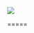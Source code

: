 <!-- .element: style="width:45%;float:left;margin-left:-1em; font-size:1.4rem; text-align:justify" -->


![](img/)<!-- .element: style="width:45%;float:right;margin-right:-1em;" -->



=====




<!-- .element: style="font-size:1.7rem; text-align:justify" -->
